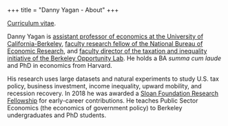 +++
title = "Danny Yagan - About"
+++

<a href="https://eml.berkeley.edu/~yagan/cv.pdf" target="_blank">Curriculum vitae</a>.

Danny Yagan is <a href="https://www.econ.berkeley.edu/faculty/list" target="_blank">assistant professor of economics at the University of California-Berkeley</a>, <a href="http://www.nber.org/people/danny_yagan" target="_blank">faculty research fellow of the National Bureau of Economic Research</a>, and <a href="http://www.olab.berkeley.edu/taxation-inequality/" target="_blank">faculty director of the taxation and inequality initiative of the Berkeley Opportunity Lab</a>. He holds a BA *summa cum laude* and PhD in economics from Harvard.

His research uses large datasets and natural experiments to study U.S. tax policy, business investment, income inequality, upward mobility, and recession recovery. In 2018 he was awarded a <a href="https://sloan.org/fellowships/2018-Fellows" target="_blank">Sloan Foundation Research Fellowship</a> for early-career contributions. He teaches Public Sector Economics (the economics of government policy) to Berkeley undergraduates and PhD students.